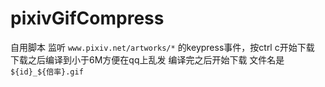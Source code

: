 # pixivGifCompress

自用脚本
监听 `www.pixiv.net/artworks/*` 的keypress事件，按ctrl c开始下载
下载之后编译到小于6M方便在qq上乱发
编译完之后开始下载
文件名是`${id}_${倍率}.gif`
